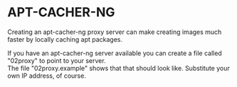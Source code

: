 # APT-CACHER-NG
Creating an apt-cacher-ng proxy server can make creating images much faster by locally caching apt packages.

If you have an apt-cacher-ng server available you can create a file called "02proxy" to point to your server.  
The file "02proxy.example" shows that that should look like.  Substitute your own IP address, of course.